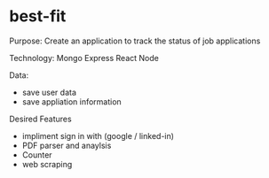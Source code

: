 # best-fit

Purpose: Create an application to track the status of job applications

Technology: 
  Mongo
  Express
  React
  Node

Data:
  - save user data
  - save appliation information
  
Desired Features
  - impliment sign in with (google / linked-in)
  - PDF parser and anaylsis
  - Counter
  - web scraping
  
  
